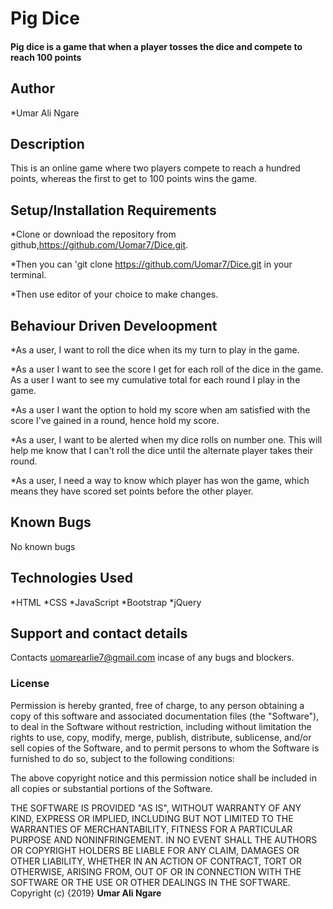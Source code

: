 # Pig Dice
#### Pig dice is a game that when a player tosses the dice and compete to reach 100 points
## Author
*Umar Ali Ngare

## Description

This is an online game where two players compete to reach a hundred points, whereas the first to get to 100 points wins the game. 

## Setup/Installation Requirements

*Clone or download the repository from github,https://github.com/Uomar7/Dice.git.

*Then you can 'git clone https://github.com/Uomar7/Dice.git in your terminal.

*Then use editor of your choice to make changes.

## Behaviour Driven Develoopment

*As a user, I want to roll the dice when its my turn to play in the game.

*As a user I want to see the score I get for each roll of the dice in the game.
As a user I want to see my cumulative total for each round I play in the game.

*As a user I want the option to hold my score when am satisfied with the score I've gained in a round, hence hold my score.

*As a user, I want to be alerted when my dice rolls on number one. This will help me know 
that I can't roll the dice until the alternate player takes their round.

*As a user, I need a way to know which player has won the game, which means they have scored set points before the other player.


## Known Bugs
No known bugs

## Technologies Used
*HTML
*CSS
*JavaScript
*Bootstrap
*jQuery

## Support and contact details
Contacts uomarearlie7@gmail.com incase of any bugs and blockers.

### License

Permission is hereby granted, free of charge, to any person obtaining a copy
of this software and associated documentation files (the "Software"), to deal
in the Software without restriction, including without limitation the rights
to use, copy, modify, merge, publish, distribute, sublicense, and/or sell
copies of the Software, and to permit persons to whom the Software is
furnished to do so, subject to the following conditions:

The above copyright notice and this permission notice shall be included in all
copies or substantial portions of the Software.

THE SOFTWARE IS PROVIDED "AS IS", WITHOUT WARRANTY OF ANY KIND, EXPRESS OR
IMPLIED, INCLUDING BUT NOT LIMITED TO THE WARRANTIES OF MERCHANTABILITY,
FITNESS FOR A PARTICULAR PURPOSE AND NONINFRINGEMENT. IN NO EVENT SHALL THE
AUTHORS OR COPYRIGHT HOLDERS BE LIABLE FOR ANY CLAIM, DAMAGES OR OTHER
LIABILITY, WHETHER IN AN ACTION OF CONTRACT, TORT OR OTHERWISE, ARISING FROM,
OUT OF OR IN CONNECTION WITH THE SOFTWARE OR THE USE OR OTHER DEALINGS IN THE
SOFTWARE.
Copyright (c) {2019} **Umar Ali Ngare**